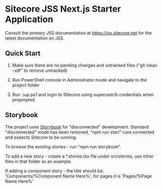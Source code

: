 # Sitecore JSS Next.js Starter Application

Consult the primary JSS documentation at <https://jss.sitecore.net> for the latest documentation on JSS.

## Quick Start

1. Make sure there are no pending changes and untracked files ("git clean -xdf" to remove untracked)

2. Run PowerShell console in Administrator mode and navigate to the project folder

3. Run .\up.ps1 and login to Sitecore using superuser/b credentials when propmpted

## Storybook

The project uses [Storybook](https://github.com/storybookjs/storybook) for "disconnected" development. Standard "disconnected" mode has been removed, "npm run start" runs connected and expects Sitecore to be running.

To browse the existing stories - run "npm run storybook".

To add a new story - create a *.stories.tsx file under src\stories, use other files in that folder as an example.

If adding a component story - the title should be: 'Components/%Component Name Here%', for pages it is 'Pages/%Page Name Here%'
